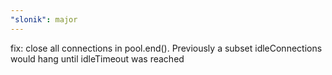 ```yaml
---
"slonik": major
---
```


fix: close all connections in pool.end(). Previously a subset idleConnections would hang until idleTimeout was reached
